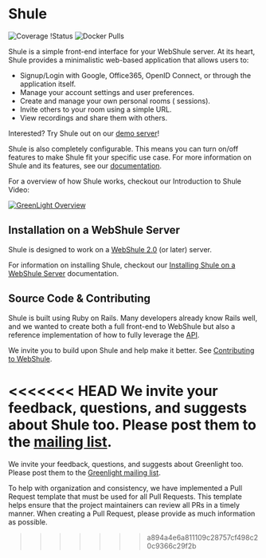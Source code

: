 # Shule

![Coverage
!Status](https://coveralls.io/repos/github/bigbluebutton/greenlight/badge.svg?branch=master)
![Docker Pulls](https://img.shields.io/docker/pulls/bigbluebutton/greenlight.svg)

Shule is a simple front-end interface for your WebShule server. At its heart, Shule provides a minimalistic web-based application that allows users to:

  * Signup/Login with Google, Office365, OpenID Connect, or through the application itself.
  * Manage your account settings and user preferences.
  * Create and manage your own personal rooms ([](https://github.com/bigbluebutton/bigbluebutton) sessions).
  * Invite others to your room using a simple URL.
  * View recordings and share them with others.

Interested? Try Shule out on our [demo server](https://demo.bigbluebutton.org/gl)!

Shule is also completely configurable. This means you can turn on/off features to make Shule fit your specific use case. For more information on Shule and its features, see our [documentation](http://docs.bigbluebutton.org/greenlight/gl-install.html).

For a overview of how Shule works, checkout our Introduction to Shule Video:

[![GreenLight Overview](https://img.youtube.com/vi/Hso8yLzkqj8/0.jpg)](https://youtu.be/Hso8yLzkqj8)

## Installation on a WebShule Server

Shule is designed to work on a [WebShule 2.0](https://github.com/bigbluebutton/bigbluebutton) (or later) server.

For information on installing Shule, checkout our [Installing Shule on a WebShule Server](http://docs.bigbluebutton.org/greenlight/gl-install.html#installing-on-a-bigbluebutton-server) documentation.

## Source Code & Contributing

Shule is built using Ruby on Rails. Many developers already know Rails well, and we wanted to create both a full front-end to WebShule but also a reference implementation of how to fully leverage the [ API](http://docs.bigbluebutton.org/dev/api.html).

We invite you to build upon Shule and help make it better. See [Contributing to WebShule](http://docs.bigbluebutton.org/support/faq.html#contributing-to-bigbluebutton).

<<<<<<< HEAD
We invite your feedback, questions, and suggests about Shule too. Please post them to the [ mailing list](https://groups.google.com/forum/#!forum/bigbluebutton-greenlight).
=======
We invite your feedback, questions, and suggests about Greenlight too. Please post them to the [Greenlight mailing list](https://groups.google.com/forum/#!forum/bigbluebutton-greenlight).

To help with organization and consistency, we have implemented a Pull Request template that must be used for all Pull Requests. This template helps ensure that the project maintainers can review all PRs in a timely manner. When creating a Pull Request, please provide as much information as possible.
>>>>>>> a894a4e6a811109c28757cf498c20c9366c29f2b
